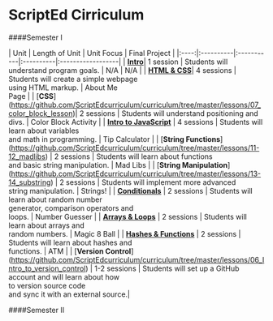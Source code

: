 ScriptEd Cirriculum
===================
####Semester I

| Unit | Length of Unit | Unit Focus | Final Project | 
|:----:|:----------|:-----------|:----------|:------------------|
| [**Intro**](https://github.com/ScriptEdcurriculum/curriculum/blob/master/lessons/01_Introductory%20Lesson/Teacher_Notes.md)| 1 session | Students will understand program goals. | N/A | N/A |
|  [**HTML & CSS**](https://github.com/ScriptEdcurriculum/curriculum/tree/master/lessons/02-05_html_css)| 4 sessions | Students will create a simple webpage <br> using HTML markup. | About Me <br> Page |
|  [**CSS**] (https://github.com/ScriptEdcurriculum/curriculum/tree/master/lessons/07_color_block_lesson)| 2 sessions | Students will understand positioning and divs. | Color Block Activity | 
| [**Intro to JavaScript**](https://github.com/ScriptEdcurriculum/curriculum/tree/master/lessons/08-10_tip-calculator) | 4 sessions | Students will learn about variables <br> and math in programming. | Tip Calculator | 
|  [**String Functions**] (https://github.com/ScriptEdcurriculum/curriculum/tree/master/lessons/11-12_madlibs) | 2 sessions | Students will learn about functions <br> and basic string manipulation. | Mad Libs | 
|  [**String Manipulation**] (https://github.com/ScriptEdcurriculum/curriculum/tree/master/lessons/13-14_substring) | 2 sessions | Students will implement more advanced <br> string manipulation. | Strings! | 
|  [**Conditionals**](https://github.com/ScriptEdcurriculum/curriculum/tree/master/lessons/15-16_number_guesser) | 2 sessions | Students will learn about random number <br> generator, comparison operators and<br> loops. | Number Guesser | 
|  [**Arrays & Loops**](https://github.com/ScriptEdcurriculum/curriculum/tree/master/lessons/17-18_magic_8_ball) | 2 sessions | Students will learn about arrays and <br> random numbers. | Magic 8 Ball | 
|  [**Hashes & Functions**](https://github.com/ScriptEdcurriculum/curriculum/tree/master/lessons/19-20_atm) | 2 sessions | Students will learn about hashes and <br> functions. | ATM | 
| [**Version Control**] (https://github.com/ScriptEdcurriculum/curriculum/tree/master/lessons/06_Intro_to_version_control) | 1-2 sessions | Students will set up a GitHub <br> account and will learn about how <br> to version source code<br> and sync it with an external source.| 

####Semester II
